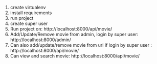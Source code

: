 
1. create virtualenv
2. install requirements
3. run project
4. create super user
5. Run project on: http://localhost:8000/api/movie/
6. Add/Update/Remove movie from admin, login by super user: http://localhost:8000/admin/
7. Can also add/update/remove movie from url if login by super user : http://localhost:8000/api/movie/
8. Can view and search movie: http://localhost:8000/api/movie/